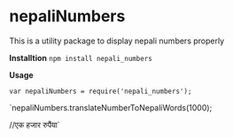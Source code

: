 # nepaliNumbers
This is a utility package to display nepali numbers properly

**Installtion**
`npm install nepali_numbers`

**Usage**

`var nepaliNumbers = require('nepali_numbers');`

`nepaliNumbers.translateNumberToNepaliWords(1000);

//एक हजार रुपैंया`
